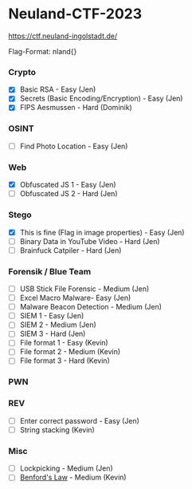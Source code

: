 # Neuland-CTF-2023
https://ctf.neuland-ingolstadt.de/

Flag-Format: nland{}

### Crypto
- [x] Basic RSA - Easy (Jen)
- [x] Secrets (Basic Encoding/Encryption) - Easy (Jen)
- [x] FIPS Aesmussen - Hard (Dominik)

### OSINT
- [ ] Find Photo Location - Easy (Jen)

### Web
- [x] Obfuscated JS 1 - Easy (Jen)
- [ ] Obfuscated JS 2 - Hard (Jen)

### Stego
- [x] This is fine (Flag in image properties) - Easy (Jen)
- [ ] Binary Data in YouTube Video - Hard (Jen)
- [ ] Brainfuck Catpiler - Hard (Jen)

### Forensik / Blue Team
- [ ] USB Stick File Forensic - Medium (Jen)
- [ ] Excel Macro Malware- Easy (Jen)
- [ ] Malware Beacon Detection - Medium (Jen)
- [ ] SIEM 1 - Easy (Jen)
- [ ] SIEM 2 - Medium (Jen)
- [ ] SIEM 3 - Hard (Jen)
- [ ] File format 1 - Easy (Kevin)
- [ ] File format 2 - Medium  (Kevin)
- [ ] File format 3 - Hard  (Kevin)

### PWN

### REV
- [ ] Enter correct password - Easy (Jen)
- [ ] String stacking (Kevin)

### Misc
- [ ] Lockpicking - Medium (Jen)
- [ ] [Benford's Law](https://en.wikipedia.org/wiki/Benford%27s_law) - Medium (Kevin)
